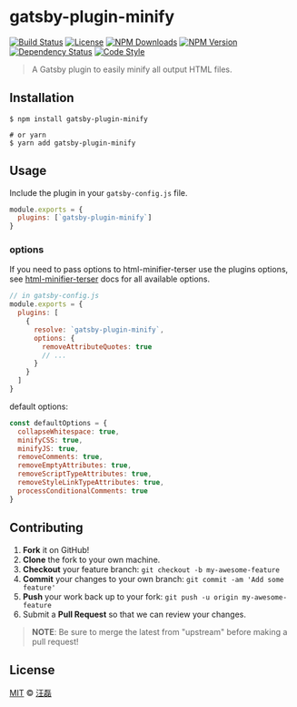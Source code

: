 # gatsby-plugin-minify

[![Build Status][travis-img]][travis-url]
[![License][license-img]][license-url]
[![NPM Downloads][downloads-img]][downloads-url]
[![NPM Version][version-img]][version-url]
[![Dependency Status][dependency-img]][dependency-url]
[![Code Style][style-img]][style-url]

> A Gatsby plugin to easily minify all output HTML files.

## Installation

```shell
$ npm install gatsby-plugin-minify

# or yarn
$ yarn add gatsby-plugin-minify
```

## Usage

Include the plugin in your `gatsby-config.js` file.

```javascript
module.exports = {
  plugins: [`gatsby-plugin-minify`]
}
```

### options

If you need to pass options to html-minifier-terser use the plugins options, see [html-minifier-terser](https://github.com/terser/html-minifier-terser#options-quick-reference) docs for all available options.

```javascript
// in gatsby-config.js
module.exports = {
  plugins: [
    {
      resolve: `gatsby-plugin-minify`,
      options: {
        removeAttributeQuotes: true
        // ...
      }
    }
  ]
}
```

default options:

```javascript
const defaultOptions = {
  collapseWhitespace: true,
  minifyCSS: true,
  minifyJS: true,
  removeComments: true,
  removeEmptyAttributes: true,
  removeScriptTypeAttributes: true,
  removeStyleLinkTypeAttributes: true,
  processConditionalComments: true
}
```

## Contributing

1. **Fork** it on GitHub!
2. **Clone** the fork to your own machine.
3. **Checkout** your feature branch: `git checkout -b my-awesome-feature`
4. **Commit** your changes to your own branch: `git commit -am 'Add some feature'`
5. **Push** your work back up to your fork: `git push -u origin my-awesome-feature`
6. Submit a **Pull Request** so that we can review your changes.

> **NOTE**: Be sure to merge the latest from "upstream" before making a pull request!

## License

[MIT](LICENSE) &copy; [汪磊](https://zce.me)



[travis-img]: https://img.shields.io/travis/com/zce/gatsby-plugin-minify
[travis-url]: https://travis-ci.com/zce/gatsby-plugin-minify
[license-img]: https://img.shields.io/github/license/zce/gatsby-plugin-minify
[license-url]: https://github.com/zce/gatsby-plugin-minify/blob/master/LICENSE
[downloads-img]: https://img.shields.io/npm/dm/gatsby-plugin-minify
[downloads-url]: https://npm.im/gatsby-plugin-minify
[version-img]: https://img.shields.io/npm/v/gatsby-plugin-minify
[version-url]: https://npm.im/gatsby-plugin-minify
[dependency-img]: https://img.shields.io/librariesio/github/zce/gatsby-plugin-minify
[dependency-url]: https://github.com/zce/gatsby-plugin-minify
[style-img]: https://img.shields.io/badge/code_style-standard-brightgreen
[style-url]: https://standardjs.com
